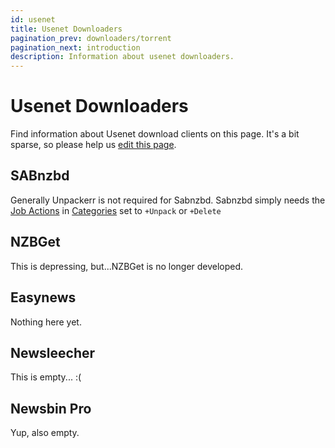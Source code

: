 ```yaml
---
id: usenet
title: Usenet Downloaders
pagination_prev: downloaders/torrent
pagination_next: introduction
description: Information about usenet downloaders.
---
```


# Usenet Downloaders

Find information about Usenet download clients on this page. It's a bit sparse, so please help us
[edit this page](https://github.com/Unpackerr/unpackerr.github.io/blob/main/docs/downloaders/usenet.md).

## SABnzbd

Generally Unpackerr is not required for Sabnzbd. Sabnzbd simply needs the [Job Actions](https://sabnzbd.org/wiki/extra/job-options) in [Categories](https://sabnzbd.org/wiki/configuration/4.2/categories) set to `+Unpack` or `+Delete`

## NZBGet

This is depressing, but...NZBGet is no longer developed.

## Easynews

Nothing here yet.

## Newsleecher

This is empty... :(

## Newsbin Pro

Yup, also empty.
